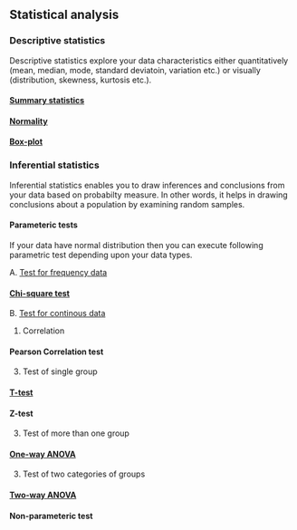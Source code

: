 ## Statistical analysis
### Descriptive statistics 
Descriptive statistics explore your data characteristics either quantitatively (mean, median, mode, standard deviatoin, variation etc.) or visually (distribution, skewness, kurtosis etc.). 
#### [Summary statistics](Descriptive_statistic.Summary_statistics.md)

#### [Normality](Normality.md)

#### [Box-plot](Boxplot.md)

### Inferential statistics
Inferential statistics enables you to draw inferences and conclusions from your data based on probabilty measure. In other words, it helps in drawing conclusions about a population by examining random samples.

#### Parameteric tests
If your data have normal distribution then you can execute following parametric test depending upon your data types.

A. <ins>Test for frequency data</ins>
#### [Chi-square test](Chi-Square_Test.md)

B. <ins>Test for continous data</ins>
1. Correlation
#### Pearson Correlation test
3. Test of single group
#### [T-test](T-test.md)
#### Z-test
3. Test of more than one group
#### [One-way ANOVA](One-way_ANOVA.md)
3. Test of two categories of groups
#### [Two-way ANOVA](Two-way_ANOVA.md)

#### Non-parameteric test
